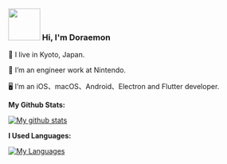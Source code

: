 <!--<h3>
 <img src="assets/hello.gif" width="64"/>
  Hi, I'm Doraemon
</h3>-->

<!--<h3>
 <img src="assets/drag.gif" width="64"/>
  Hi, I'm Doraemon
</h3>-->

<h3>
 <img src="https://p.ipic.vip/0zcwds.gif" width="64"/>
  Hi, I'm Doraemon
</h3>

📍 I live in Kyoto, Japan.

🏢 I’m an engineer work at Nintendo.

🖥 I’m an iOS、macOS、Android、Electron and Flutter developer.

**My Github Stats:**

[![My github stats](https://github-readme-stats.vercel.app/api?username=MagicDoraemon&count_private=true&show_icons=true&theme=buefy&hide=contribs,prs,issues)](https://github.com/MagicDoraemon) 

**I Used Languages:**

[![My Languages](https://github-readme-stats.vercel.app/api/top-langs/?username=MagicDoraemon&layout=compact&langs_count=8&theme=buefy)](https://github.com/MagicDoraemon)

